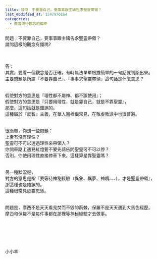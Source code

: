 ```yaml
---
title: 發問：不要靠自己，要事事跟主禱告求聖靈帶領？
last_modified_at: 1547970164
categories:
  - 教會流行觀念的偏差
---
```


問題：不要靠自己，要事事跟主禱告求聖靈帶領？<br>請問這樣的觀念有錯嗎?  <br><!--more--><br><br><br>答：<br>其實，要看一個觀念是否正確，有時無法單單根據簡單的一句話就判斷出來。<br>主要問題是所謂『不要靠自己』、『事事求聖靈帶領』這句話是什麼意思？<br> <br><br>假使對方的意思是『理性都不屬神、都不該使用』；<br>假使對方的意思是『只要用理性，就是靠自己，就是不靠聖靈』，<br>那麼，這句話就是錯誤的。<br>這種屬於『反智』主義，在華人圈裡很常見，在敬虔教派中也很普遍。<br> <br><br>很簡單，你想一些問題：<br>上帝有沒有理性？<br>聖靈可不可以透過理性來帶領人？<br>你開車路上遇見紅燈要不要先禱告問聖靈可不可以停？<br>否則，你使用理性直接停車下來，這樣算是靠聖靈嗎？<br> <br><br>另一種狀況是，<br>對方的意思是指『要等待神秘經驗（異象、異夢、神蹟、、、），才是聖靈帶領』，<br>那這種也是錯誤的。<br>這種很常見於靈恩派。<br><br><br>問題是，摩西不是天天看見焚而不毀的荊棘，保羅不是天天遇到大馬色經歷。<br>摩西和保羅不是每件事都在那裡等神秘經驗才去做事。<br><br><br><br><br><br><br>小小羊
